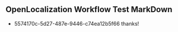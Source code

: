 ## OpenLocalization Workflow Test MarkDown
* 5574170c-5d27-487e-9446-c74ea12b5f66 thanks!

<!--HONumber=Jul16_HO2-->


